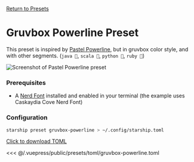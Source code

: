 [Return to Presets](./README.md#gruvbox-powerline)

# Gruvbox Powerline Preset

This preset is inspired by [Pastel Powerline](./pastel-powerline.md), but in gruvbox color style, and with other segments. (`java `, `scala `, `python `, `ruby `)

![Screenshot of Pastel Powerline preset](/presets/img/pastel-powerline.png)

### Prerequisites

- A [Nerd Font](https://www.nerdfonts.com/) installed and enabled in your terminal (the example uses Caskaydia Cove Nerd Font)

### Configuration

```sh
starship preset gruvbox-powerline > ~/.config/starship.toml
```

[Click to download TOML](/presets/toml/gruvbox-powerline.toml)

<<< @/.vuepress/public/presets/toml/gruvbox-powerline.toml
